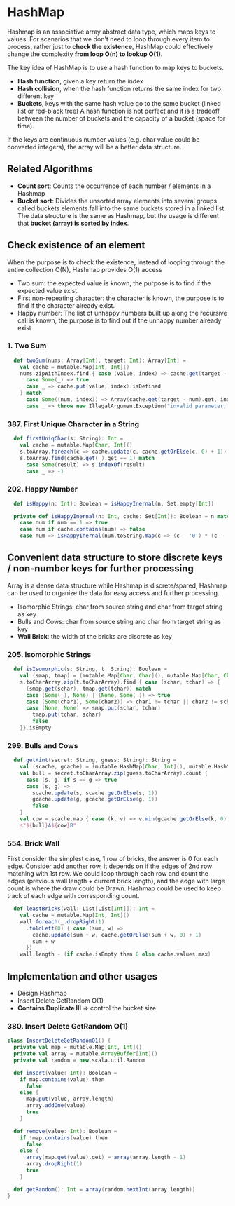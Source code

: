 # HashMap

Hashmap is an associative array abstract data type, which maps keys to values.
For scenarios that we don't need to loop through every item to process, rather just to **check the existence**,
HashMap could effectively change the complexity **from loop O(n) to lookup O(1)**.

The key idea of HashMap is to use a hash function to map keys to buckets.
* **Hash function**, given a key return the index
* **Hash collision**, when the hash function returns the same index for two different key
* **Buckets**, keys with the same hash value go to the same bucket (linked list or red-black tree)
  A hash function is not perfect and it is a tradeoff between the number of buckets and the capacity of a bucket (space for time).

If the keys are continuous number values (e.g. char value could be converted integers), the array will be a better data structure.

## Related Algorithms
- **Count sort**: Counts the occurrence of each number / elements in a Hashmap
- **Bucket sort**: Divides the unsorted array elements into several groups called buckets
  elements fall into the same buckets stored in a linked list. The data structure is the same as Hashmap,
  but the usage is different that **bucket (array) is sorted by index**.

## Check **existence** of an element 
When the purpose is to check the existence, instead of looping through the entire collection O(N), Hashmap provides O(1) access
- Two sum: the expected value is known, the purpose is to find if the expected value exist.
- First non-repeating character: the character is known, the purpose is to find if the character already exist.
- Happy number: The list of unhappy numbers built up along the recursive call is known, the purpose is to find out if the unhappy number already exist

### 1. Two Sum
```scala
  def twoSum(nums: Array[Int], target: Int): Array[Int] =
    val cache = mutable.Map[Int, Int]()
    nums.zipWithIndex.find { case (value, index) => cache.get(target - value) match
      case Some(_) => true
      case _ => cache.put(value, index).isDefined
    } match
      case Some((num, index)) => Array(cache.get(target - num).get, index)
      case _ => throw new IllegalArgumentException("invalid parameter, no valid result!")
```

### 387. First Unique Character in a String
```scala
  def firstUniqChar(s: String): Int =
    val cache = mutable.Map[Char, Int]()
    s.toArray.foreach(c => cache.update(c, cache.getOrElse(c, 0) + 1))
    s.toArray.find(cache.get(_).get == 1) match
      case Some(result) => s.indexOf(result)
      case _ => -1
```

### 202. Happy Number
```scala
  def isHappy(n: Int): Boolean = isHappyInernal(n, Set.empty[Int])

  private def isHappyInernal(n: Int, cache: Set[Int]): Boolean = n match
    case num if num == 1 => true
    case num if cache.contains(num) => false
    case num => isHappyInernal(num.toString.map(c => (c - '0') * (c - '0')).sum, cache + num)
```

## Convenient data structure to store discrete keys / non-number keys for further processing
Array is a dense data structure while Hashmap is discrete/spared, Hashmap can be used to organize the data for easy access and further processing.
- Isomorphic Strings: char from source string and char from target string as key
- Bulls and Cows: char from source string and char from target string as key
- **Wall Brick**: the width of the bricks are discrete as key

### 205. Isomorphic Strings
```scala
  def isIsomorphic(s: String, t: String): Boolean =
    val (smap, tmap) = (mutable.Map[Char, Char](), mutable.Map[Char, Char]())
    s.toCharArray.zip(t.toCharArray).find { case (schar, tchar) => {
      (smap.get(schar), tmap.get(tchar)) match
      case (Some(_), None) | (None, Some(_)) => true
      case (Some(char1), Some(char2)) => char1 != tchar || char2 != schar
      case (None, None) => smap.put(schar, tchar)
        tmap.put(tchar, schar)
        false
    }}.isEmpty
```

### 299. Bulls and Cows
```scala
  def getHint(secret: String, guess: String): String =
    val (scache, gcache) = (mutable.HashMap[Char, Int](), mutable.HashMap[Char, Int]())
    val bull = secret.toCharArray.zip(guess.toCharArray).count {
      case (s, g) if s == g => true
      case (s, g) =>
        scache.update(s, scache.getOrElse(s, 1))
        gcache.update(g, gcache.getOrElse(g, 1))
        false
    }
    val cow = scache.map { case (k, v) => v.min(gcache.getOrElse(k, 0)) }.sum
    s"${bull}A${cow}B"
```

### 554. Brick Wall
First consider the simplest case, 1 row of bricks, the answer is 0 for each edge.
Consider add another row, it depends on if the edges of 2nd row matching with 1st row.
We could loop through each row and count the edges (previous wall length + current brick length),
and the edge with large count is where the draw could be Drawn.
Hashmap could be used to keep track of each edge with corresponding count.
```scala
  def leastBricks(wall: List[List[Int]]): Int =
    val cache = mutable.Map[Int, Int]()
    wall.foreach(_.dropRight(1)
      .foldLeft(0) { case (sum, w) =>
        cache.update(sum + w, cache.getOrElse(sum + w, 0) + 1)
        sum + w
      })
    wall.length - (if cache.isEmpty then 0 else cache.values.max)
```

## Implementation and other usages
- Design Hashmap
- Insert Delete GetRandom O(1)
- **Contains Duplicate III** => control the bucket size

### 380. Insert Delete GetRandom O(1)
```scala
class InsertDeleteGetRandomO1() {
  private val map = mutable.Map[Int, Int]()
  private val array = mutable.ArrayBuffer[Int]()
  private val random = new scala.util.Random

  def insert(value: Int): Boolean =
    if map.contains(value) then
      false
    else {
      map.put(value, array.length)
      array.addOne(value)
      true
    }

  def remove(value: Int): Boolean =
    if !map.contains(value) then
      false
    else {
      array(map.get(value).get) = array(array.length - 1)
      array.dropRight(1)
      true
    }

  def getRandom(): Int = array(random.nextInt(array.length))
}
```


